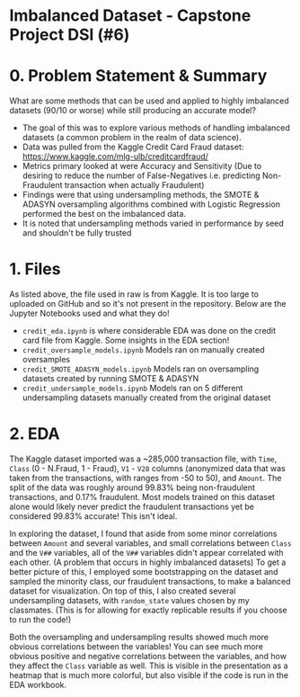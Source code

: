 # Imbalanced Dataset - Capstone Project DSI (#6)



# 0. Problem Statement & Summary
What are some methods that can be used and applied to highly imbalanced datasets (90/10 or worse) while still producing an accurate model?

- The goal of this was to explore various methods of handling imbalanced datasets (a common problem in the realm of data science).
- Data was pulled from the Kaggle Credit Card Fraud dataset: https://www.kaggle.com/mlg-ulb/creditcardfraud/
- Metrics primary looked at were Accuracy and Sensitivity (Due to desiring to reduce the number of False-Negatives i.e. predicting Non-Fraudulent transaction when actually Fraudulent)
- Findings were that using undersampling methods, the SMOTE & ADASYN oversampling algorithms combined with Logistic Regression performed the best on the imbalanced data.
- It is noted that undersampling methods varied in performance by seed and shouldn't be fully trusted


# 1. Files
As listed above, the file used in raw is from Kaggle. It is too large to uploaded on GitHub and so it's not present in the repository. Below are the Jupyter Notebooks used and what they do!

- `credit_eda.ipynb` is where considerable EDA was done on the credit card file from Kaggle. Some insights in the EDA section!
- `credit_oversample_models.ipynb` Models ran on manually created oversamples
- `credit_SMOTE_ADASYN_models.ipynb` Models ran on oversampling datasets created by running SMOTE & ADASYN
- `credit_undersample_models.ipynb` Models ran on 5 different undersampling datasets manually created from the original dataset


# 2. EDA
The Kaggle dataset imported was a ~285,000 transaction file, with `Time`, `Class` (0 - N.Fraud, 1 - Fraud), `V1` - `V28` columns (anonymized data that was taken from the transactions, with ranges from -50 to 50), and `Amount`. The split of the data was roughly around 99.83% being non-fraudulent transactions, and 0.17% fraudulent. Most models trained on this dataset alone would likely never predict the fraudulent transactions yet be considered 99.83% accurate! This isn't ideal.

In exploring the dataset, I found that aside from some minor correlations between `Amount` and several variables, and small correlations between `Class` and the `V##` variables, all of the `V##` variables didn't appear correlated with each other. (A problem that occurs in highly imbalanced datasets) To get a better picture of this, I employed some bootstrapping on the dataset and sampled the minority class, our fraudulent transactions, to make a balanced dataset for visualization. On top of this, I also created several undersampling datasets, with `random_state` values chosen by my classmates. (This is for allowing for exactly replicable results if you choose to run the code!)

Both the oversampling and undersampling results showed much more obvious correlations between the variables! You can see much more obvious positive and negative correlations between the variables, and how they affect the `Class` variable as well. This is visible in the presentation as a heatmap that is much more colorful, but also visible if the code is run in the EDA workbook.



